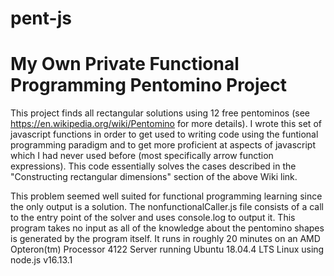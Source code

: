# pent-js

# My Own Private Functional Programming Pentomino Project

This project finds all rectangular solutions using 12 free pentominos
(see https://en.wikipedia.org/wiki/Pentomino for more details).  I wrote
this set of javascript functions in order to get used to writing code using
the funtional programming paradigm and to get more proficient at aspects of
javascript which I had never used before (most specifically arrow function
expressions).  This code essentially solves the cases described in the
"Constructing rectangular dimensions" section of the above Wiki link.

This problem seemed well suited for functional programming learning since the
only output is a solution.  The nonfunctionalCaller.js file consists of a call
to the entry point of the solver and uses console.log to output it.  This program
takes no input as all of the knowledge about the pentomino shapes is generated
by the program itself.  It runs in roughly 20 minutes on  an AMD Opteron(tm)
Processor 4122 Server running Ubuntu 18.04.4 LTS Linux using node.js v16.13.1
